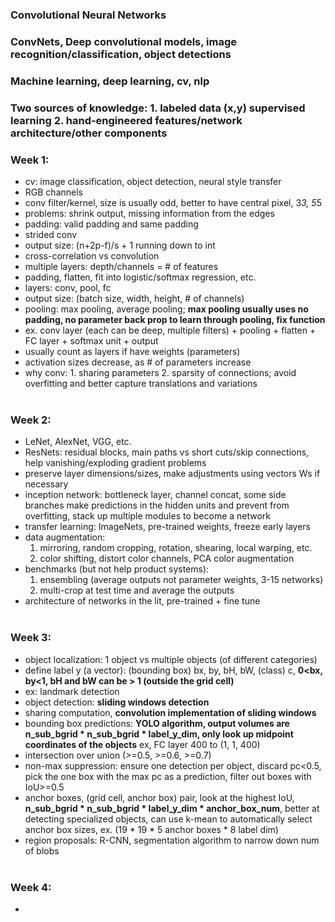 ### Convolutional Neural Networks
### ConvNets, Deep convolutional models, image recognition/classification, object detections
### Machine learning, deep learning, cv, nlp
### Two sources of knowledge: 1. labeled data (x,y) supervised learning 2. hand-engineered features/network architecture/other components
### Week 1:
  * cv: image classification, object detection, neural style transfer
  * RGB channels
  * conv filter/kernel, size is usually odd, better to have central pixel, 3*3, 5*5
  * problems: shrink output, missing information from the edges
  * padding: valid padding and same padding
  * strided conv
  * output size: (n+2p-f)/s + 1 running down to int
  * cross-correlation vs convolution
  * multiple layers: depth/channels = # of features
  * padding, flatten, fit into logistic/softmax regression, etc.
  * layers: conv, pool, fc
  * output size: (batch size, width, height, # of channels)
  * pooling: max pooling, average pooling; **max pooling usually uses no padding, no parameter back prop to learn through pooling, fix function**
  * ex. conv layer (each can be deep, multiple filters) + pooling + flatten + FC layer + softmax unit + output
  * usually count as layers if have weights (parameters)
  * activation sizes decrease, as # of parameters increase
  * why conv: 1. sharing parameters 2. sparsity of connections; avoid overfitting and better capture translations and variations
<br><br/>
  ### Week 2:
  * LeNet, AlexNet, VGG, etc.
  * ResNets: residual blocks, main paths vs short cuts/skip connections, help vanishing/exploding gradient problems
  * preserve layer dimensions/sizes, make adjustments using vectors Ws if necessary
  * inception network: bottleneck layer, channel concat, some side branches make predictions in the hidden units and prevent from overfitting, stack up multiple modules to become a network
  * transfer learning: ImageNets, pre-trained weights, freeze early layers
  * data augmentation: 
    1. mirroring, random cropping, rotation, shearing, local warping, etc.
    2. color shifting, distort color channels, PCA color augmentation
  * benchmarks (but not help product systems): 
    1. ensembling (average outputs not parameter weights, 3-15 networks)
    2. multi-crop at test time and average the outputs
  * architecture of networks in the lit, pre-trained + fine tune
<br><br/>
### Week 3:
  * object localization: 1 object vs multiple objects (of different categories)
  * define label y (a vector): (bounding box) bx, by, bH, bW, (class) c, **0<bx, by<1, bH and bW can be > 1 (outside the grid cell)**
  * ex: landmark detection
  * object detection: **sliding windows detection**
  * sharing computation, **convolution implementation of sliding windows**
  * bounding box predictions: **YOLO algorithm, output volumes are n_sub_bgrid * n_sub_bgrid * label_y_dim, only look up midpoint coordinates of the objects** ex, FC layer 400 to (1, 1, 400) 
  * intersection over union (>=0.5, >=0.6, >=0.7)
  * non-max suppression: ensure one detection per object, discard pc<0.5, pick the one box with the max pc as a prediction, filter out boxes with IoU>=0.5
  * anchor boxes, (grid cell, anchor box) pair, look at the highest IoU, **n_sub_bgrid * n_sub_bgrid * label_y_dim * anchor_box_num**, better at detecting specialized objects, can use k-mean to automatically select anchor box sizes, ex. (19 * 19 * 5 anchor boxes * 8 label dim)
  * region proposals: R-CNN, segmentation algorithm to narrow down num of blobs
<br><br/>
### Week 4:
  * 
  
  
  
  
  
  
  
  
  
  
  
  
